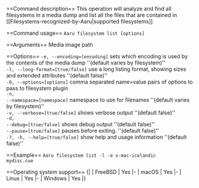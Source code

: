 ==Command description== This operation will analyze and find all filesystems in a media dump and list all the files that
are contained in [[Filesystems-recognized-by-Aaru|supported filesystems]]

==Command usage==
<code>Aaru filesystem list [options] <image-path></code>

==Arguments==
<code><image-path></code> Media image path<br />

==Options==
<code>-e, --encoding=[encoding]</code> sets which encoding is used by the contents of the media dump ''(default varies
by filesystem)''<br />
<code>-l, --long-format=[true/false]</code> use a long listing format, showing sizes and extended attributes ''(default
false)''<br />
<code>-O, --options=[options]</code> comma separated name=value pairs of options to pass to filesystem plugin<br />
<code>-n, --namespace=[namespace]</code> namespace to use for filenames ''(default varies by filesystem)''<br />
<code>-v, --verbose=[true/false]</code> shows verbose output ''(default false)''<br />
<code>-d, --debug=[true/false]</code> shows debug output ''(default false)''<br />
<code>--pause=[true/false]</code> pauses before exiting. ''(default false)''<br />
<code>-?, -h, --help=[true/false]</code> show help and usage information ''(default false)''<br />

==Example==
<code>Aaru filesystem list -l -e x-mac-icelandic mydisc.cue</code>

==Operating system support== {| | FreeBSD | Yes |- | macOS | Yes |- | Linux | Yes |- | Windows | Yes |}